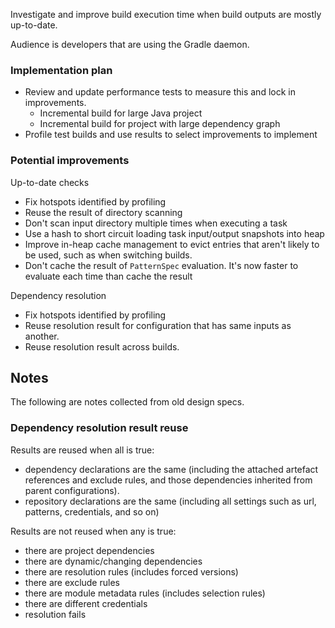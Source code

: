 Investigate and improve build execution time when build outputs are mostly up-to-date. 

Audience is developers that are using the Gradle daemon.

### Implementation plan

- Review and update performance tests to measure this and lock in improvements.
    - Incremental build for large Java project
    - Incremental build for project with large dependency graph
- Profile test builds and use results to select improvements to implement 
        
### Potential improvements
    
Up-to-date checks    

- Fix hotspots identified by profiling
- Reuse the result of directory scanning
- Don't scan input directory multiple times when executing a task
- Use a hash to short circuit loading task input/output snapshots into heap
- Improve in-heap cache management to evict entries that aren't likely to be used, such as when switching builds.
- Don't cache the result of `PatternSpec` evaluation. It's now faster to evaluate each time than cache the result

Dependency resolution

- Fix hotspots identified by profiling
- Reuse resolution result for configuration that has same inputs as another.
- Reuse resolution result across builds.
    
## Notes    

The following are notes collected from old design specs.

### Dependency resolution result reuse    

Results are reused when all is true:

- dependency declarations are the same (including the attached artefact references and exclude rules, and those dependencies inherited from parent configurations).
- repository declarations are the same (including all settings such as url, patterns, credentials, and so on)

Results are not reused when any is true:

- there are project dependencies
- there are dynamic/changing dependencies
- there are resolution rules (includes forced versions)
- there are exclude rules
- there are module metadata rules (includes selection rules)
- there are different credentials
- resolution fails
